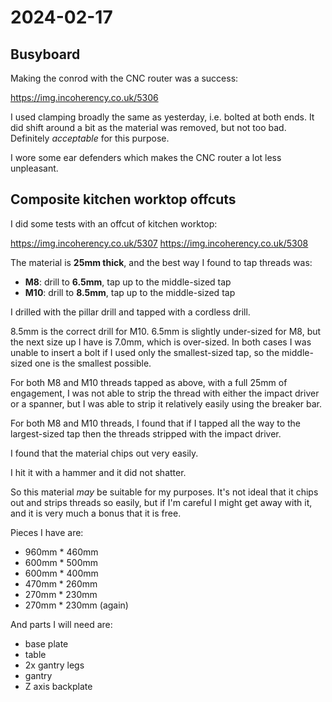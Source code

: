 # 2024-02-17

## Busyboard

Making the conrod with the CNC router was a success:

https://img.incoherency.co.uk/5306

I used clamping broadly the same as yesterday, i.e. bolted at both ends. It did shift around a bit as the material was removed,
but not too bad. Definitely *acceptable* for this purpose.

I wore some ear defenders which makes the CNC router a lot less unpleasant.

## Composite kitchen worktop offcuts

I did some tests with an offcut of kitchen worktop:

https://img.incoherency.co.uk/5307
https://img.incoherency.co.uk/5308

The material is **25mm thick**, and the best way I found to tap threads was:

 * **M8**: drill to **6.5mm**, tap up to the middle-sized tap
 * **M10**: drill to **8.5mm**, tap up to the middle-sized tap

I drilled with the pillar drill and tapped with a cordless drill.

8.5mm is the correct drill for M10. 6.5mm is slightly under-sized for M8, but the next
size up I have is 7.0mm, which is over-sized. In both cases I was unable to insert a bolt
if I used only the smallest-sized tap, so the middle-sized one is the smallest possible.

For both M8 and M10 threads tapped as above, with a full 25mm of engagement, I was not able
to strip the thread with either the impact driver or a spanner, but I was able to strip it
relatively easily using the breaker bar.

For both M8 and M10 threads, I found that if I tapped all the way to the largest-sized tap
then the threads stripped with the impact driver.

I found that the material chips out very easily.

I hit it with a hammer and it did not shatter.

So this material *may* be suitable for my purposes. It's not ideal that it chips out and strips
threads so easily, but if I'm careful I might get away with it, and it is very much a bonus that
it is free.

Pieces I have are:

 * 960mm * 460mm
 * 600mm * 500mm
 * 600mm * 400mm
 * 470mm * 260mm
 * 270mm * 230mm
 * 270mm * 230mm (again)

And parts I will need are:

 * base plate
 * table
 * 2x gantry legs
 * gantry
 * Z axis backplate
